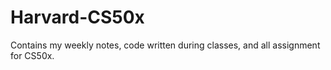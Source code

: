 # Harvard-CS50x
Contains my weekly notes, code written during classes,  and all assignment for CS50x.

